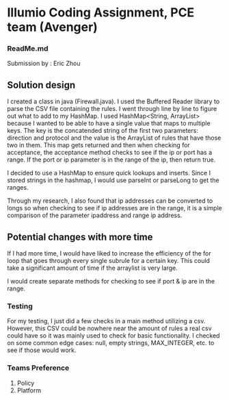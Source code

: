 # Illumio Coding Assignment, PCE team (Avenger)
### ReadMe.md

Submission by : Eric Zhou 

## Solution design
I created a class in java (Firewall.java). 
I used the Buffered Reader library to parse the CSV file containing the rules. I went through line by line to figure out what 
to add to my HashMap. I used  HashMap<String, ArrayList<String>> because I wanted to be able to have a single value that maps
to multiple keys. The key is the concatended string of the first two parameters: direction and protocol and the value is the 
ArrayList of rules that have those two in them. This map gets returned and then when checking for acceptance, the acceptance 
method checks to see if the ip or port has a range. If the port or ip parameter is in the range of the ip, then return true. 

I decided to use a HashMap to ensure quick lookups and inserts. Since I stored strings in the hashmap, I would use parseInt or 
parseLong to get the ranges.

Through my research, I also found that ip addresses can be converted to longs so when checking to see if ip addresses are in 
the range, it is a simple comparison of the parameter ipaddress and range ip address.

## Potential changes with more time

If I had more time, I would have liked to increase the efficiency of the for loop that goes through every single subrule for 
a certain key. This could take a significant amount of time if the arraylist is very large.

I would create separate methods for checking to see if port & ip are in the range.


### Testing 
For my testing, I just did a few checks in a main method utilizing a csv. However, this CSV could be nowhere near the amount 
of rules a real csv could have so it was mainly used to check for basic functionality. I checked on some common edge cases: 
null, empty strings, MAX_INTEGER, etc. to see if those would work. 


### Teams Preference
1. Policy
2. Platform
